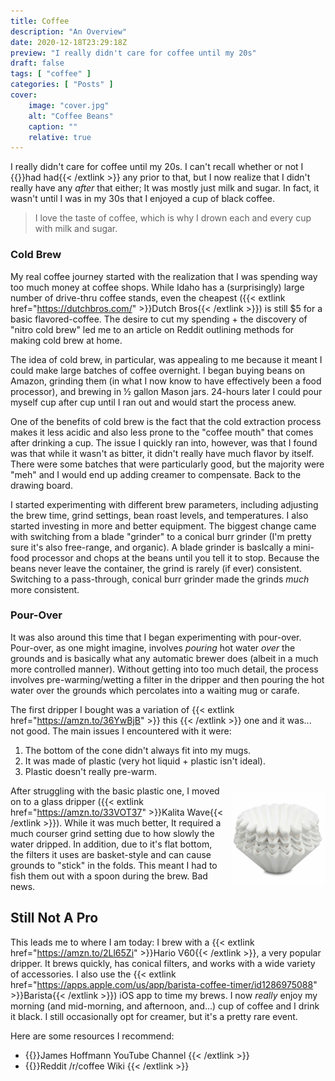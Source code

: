 ```yaml
---
title: Coffee
description: "An Overview"
date: 2020-12-18T23:29:18Z
preview: "I really didn't care for coffee until my 20s"
draft: false
tags: [ "coffee" ]
categories: [ "Posts" ]
cover:
    image: "cover.jpg"
    alt: "Coffee Beans"
    caption: ""
    relative: true
---
```


I really didn't care for coffee until my 20s. I can't recall whether or not I {{<extlink href="https://www.wikiwand.com/en/James_while_John_had_had_had_had_had_had_had_had_had_had_had_a_better_effect_on_the_teacher" >}}had had{{< /extlink >}} any prior to that, but I now realize that I didn't really have any _after_ that either; It was mostly just milk and sugar. In fact, it wasn't until I was in my 30s that I enjoyed a cup of black coffee.

> I love the taste of coffee, which is why I drown each and every cup with milk and sugar.

### Cold Brew

My real coffee journey started with the realization that I was spending way too much money at coffee shops. While Idaho has a (surprisingly) large number of drive-thru coffee stands, even the cheapest ({{< extlink href="https://dutchbros.com/" >}}Dutch Bros{{< /extlink >}}) is still $5 for a basic flavored-coffee. The desire to cut my spending + the discovery of "nitro cold brew" led me to an article on Reddit outlining methods for making cold brew at home.

The idea of cold brew, in particular, was appealing to me because it meant I could make large batches of coffee overnight. I began buying beans on Amazon, grinding them (in what I now know to have effectively been a food processor), and brewing in ½ gallon Mason jars. 24-hours later I could pour myself cup after cup until I ran out and would start the process anew.

One of the benefits of cold brew is the fact that the cold extraction process makes it less acidic and also less prone to the "coffee mouth" that comes after drinking a cup. The issue I quickly ran into, however, was that I found was that while it wasn't as bitter, it didn't really have much flavor by itself. There were some batches that were particularly good, but the majority were "meh" and I would end up adding creamer to compensate. Back to the drawing board.

I started experimenting with different brew parameters, including adjusting the brew time, grind settings, bean roast levels, and temperatures. I also started investing in more and better equipment. The biggest change came with switching from a blade "grinder" to a conical burr grinder (I'm pretty sure it's also free-range, and organic). A blade grinder is basIcally a mini-food processor and chops at the beans until you tell it to stop. Because the beans never leave the container, the grind is rarely (if ever) consistent. Switching to a pass-through, conical burr grinder made the grinds *much* more consistent.

### Pour-Over

It was also around this time that I began experimenting with pour-over. Pour-over, as one might imagine, involves _pouring_ hot water _over_ the grounds and is basically what any automatic brewer does (albeit in a much more controlled manner). Without getting into too much detail, the process involves pre-warming/wetting a filter in the dripper and then pouring the hot water over the grounds which percolates into a waiting mug or carafe.

The first dripper I bought was a variation of {{< extlink href="https://amzn.to/36YwBjB" >}} this {{< /extlink >}} one and it was... not good. The main issues I encountered with it were:

1. The bottom of the cone didn't always fit into my mugs.
2. It was made of plastic (very hot liquid + plastic isn't ideal).
3. Plastic doesn't really pre-warm.
<img src="/images/filter.png" style="float:right; padding-left: 10px; padding-top: 10px; padding-bottom: 10px; max-width:150px"/>

After struggling with the basic plastic one, I moved on to a glass dripper ({{< extlink href="https://amzn.to/33VOT37" >}}Kalita Wave{{< /extlink >}}). While it was much better, It required a much courser grind setting due to how slowly the water dripped. In addition, due to it's flat bottom, the filters it uses are basket-style and can cause grounds to "stick" in the folds. This meant I had to fish them out with a spoon during the brew. Bad news.

## Still Not A Pro

This leads me to where I am today: I brew with a {{< extlink href="https://amzn.to/2Ll65Zi" >}}Hario V60{{< /extlink >}}, a very popular dripper. It brews quickly, has conical filters, and works with a wide variety of accessories. I also use the {{< extlink href="https://apps.apple.com/us/app/barista-coffee-timer/id1286975088" >}}Barista{{< /extlink >}}) iOS app to time my brews. I now _really_ enjoy my morning (and mid-morning, and afternoon, and...) cup of coffee and I drink it black. I still occasionally opt for creamer, but it's a pretty rare event.

Here are some resources I recommend:

- {{<extlink href="https://www.youtube.com/channel/UCMb0O2CdPBNi-QqPk5T3gsQ" >}}James Hoffmann YouTube Channel {{< /extlink >}}
- {{<extlink href="https://old.reddit.com/r/Coffee/wiki/index" >}}Reddit /r/coffee Wiki {{< /extlink >}}
